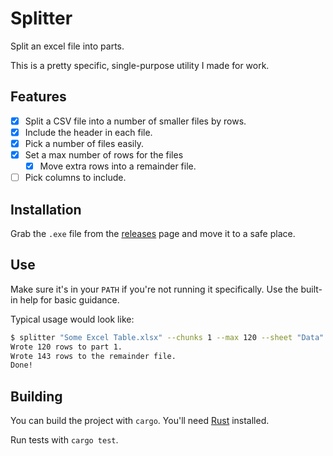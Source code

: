 # Splitter

Split an excel file into parts.

This is a pretty specific, single-purpose utility I made for work.

## Features

- [x] Split a CSV file into a number of smaller files by rows.
- [x] Include the header in each file.
- [x] Pick a number of files easily.
- [x] Set a max number of rows for the files
  - [x] Move extra rows into a remainder file.
- [ ] Pick columns to include.

## Installation

Grab the `.exe` file from the [releases][] page and move it to a safe place.

[releases]: https://github.com/isaacazuelos/splitter/releases

## Use

Make sure it's in your `PATH` if you're not running it specifically. Use the built-in help for basic guidance.

Typical usage would look like:

``` sh
$ splitter "Some Excel Table.xlsx" --chunks 1 --max 120 --sheet "Data"
Wrote 120 rows to part 1.
Wrote 143 rows to the remainder file.
Done!
```

## Building

You can build the project with `cargo`. You'll need [Rust] installed.

[Rust]: https://rust-lang.org

Run tests with `cargo test`.